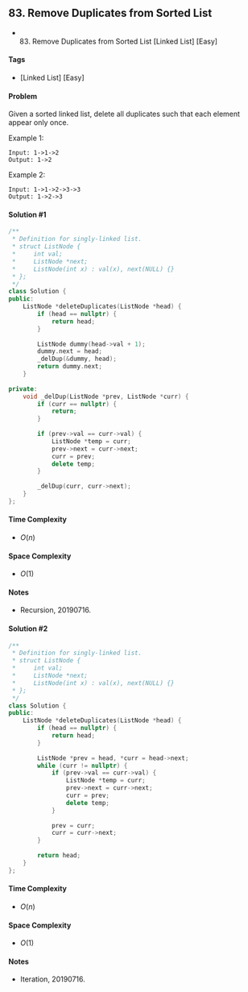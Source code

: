 ## 83. Remove Duplicates from Sorted List
- 83. Remove Duplicates from Sorted List [Linked List] [Easy]

#### Tags
- [Linked List] [Easy]

#### Problem
Given a sorted linked list, delete all duplicates such that each element appear only once.

Example 1:

    Input: 1->1->2
    Output: 1->2

Example 2:

    Input: 1->1->2->3->3
    Output: 1->2->3

#### Solution #1
``` C++
/**
 * Definition for singly-linked list.
 * struct ListNode {
 *     int val;
 *     ListNode *next;
 *     ListNode(int x) : val(x), next(NULL) {}
 * };
 */
class Solution {
public:
    ListNode *deleteDuplicates(ListNode *head) {
        if (head == nullptr) {
            return head;
        }
        
        ListNode dummy(head->val + 1);
        dummy.next = head;
        _delDup(&dummy, head);
        return dummy.next;
    }
    
private:
    void _delDup(ListNode *prev, ListNode *curr) {
        if (curr == nullptr) {
            return;
        }
        
        if (prev->val == curr->val) {
            ListNode *temp = curr;
            prev->next = curr->next;
            curr = prev;
            delete temp;
        }
        
        _delDup(curr, curr->next);
    }
};
```

#### Time Complexity
- $O(n)$

#### Space Complexity
- $O(1)$

#### Notes
- Recursion, 20190716.

#### Solution #2
``` C++
/**
 * Definition for singly-linked list.
 * struct ListNode {
 *     int val;
 *     ListNode *next;
 *     ListNode(int x) : val(x), next(NULL) {}
 * };
 */
class Solution {
public:
    ListNode *deleteDuplicates(ListNode *head) {
        if (head == nullptr) {
            return head;
        }
        
        ListNode *prev = head, *curr = head->next;
        while (curr != nullptr) {
            if (prev->val == curr->val) {
                ListNode *temp = curr;
                prev->next = curr->next;
                curr = prev;
                delete temp;
            }
            
            prev = curr;
            curr = curr->next;
        }
        
        return head;
    }
};
```

#### Time Complexity
- $O(n)$

#### Space Complexity
- $O(1)$

#### Notes
- Iteration, 20190716.
